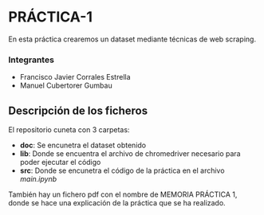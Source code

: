 # PRÁCTICA-1

En esta práctica crearemos un dataset mediante técnicas de web scraping.

### Integrantes

- Francisco Javier Corrales Estrella
- Manuel Cubertorer Gumbau

## Descripción de los ficheros

El repositorio cuneta con 3 carpetas:
- **doc**: Se encunetra el dataset obtenido
- **lib**: Donde se encuentra el archivo de chromedriver necesario para poder ejecutar el código
- **src**: Donde se encunetra el código de la práctica en el archivo *main.ipynb*

También hay un fichero pdf con el nombre de MEMORIA PRÁCTICA 1, donde se hace una explicación de la práctica que se ha realizado.
